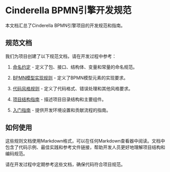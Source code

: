 # Cinderella BPMN引擎开发规范

本文档汇总了Cinderella BPMN引擎项目的开发规范和指南。

## 规范文档

我们为项目创建了以下规范文档，请在开发过程中参考：

1. [命名约定](.cursor-naming-conventions.md) - 定义了包、接口、结构体、变量和常量的命名规范。

2. [BPMN模型实现规则](.cursor-bpmn-implementation.md) - 定义了BPMN模型元素的实现要求。

3. [代码风格规则](.cursor-code-style.md) - 定义了代码格式、错误处理和其他风格要求。

4. [项目结构指南](.cursor-project-structure.md) - 描述项目目录结构和主要组件。

5. [入门指南](.cursor-getting-started.md) - 提供开发环境设置和贡献流程的指南。

## 如何使用

这些规则文档使用Markdown格式，可以在任何Markdown查看器中阅读。文档中包含了代码示例、最佳实践和参考文件链接，帮助开发人员更好地理解项目结构和编码规范。

请在开发过程中定期参考这些文档，确保代码符合项目规范。 